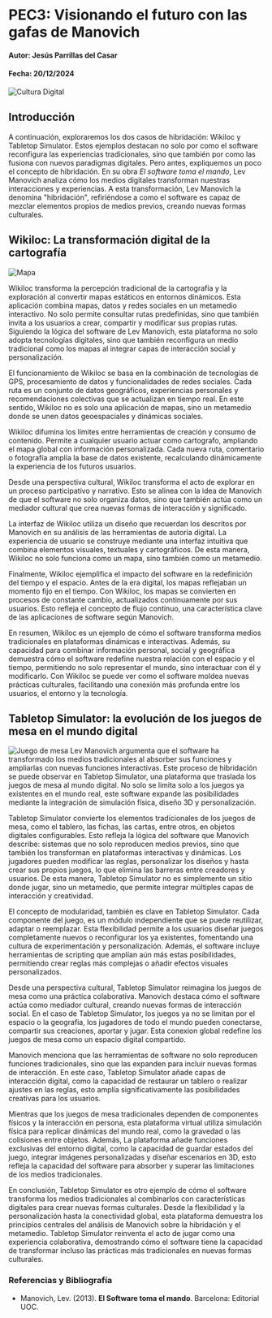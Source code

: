 # PEC3: Visionando el futuro con las gafas de Manovich 

#### Autor: Jesús Parrillas del Casar
#### Fecha: 20/12/2024

![Cultura Digital](https://images.pexels.com/photos/17483848/pexels-photo-17483848/free-photo-of-abstracto-resumen-tecnologia-microchip.png?auto=compress&cs=tinysrgb&w=1260&h=750&dpr=1)



## Introducción
A continuación, exploraremos los dos casos de hibridación: Wikiloc y Tabletop Simulator. Estos ejemplos destacan no solo por como el software reconfigura las experiencias tradicionales, sino que también por como las fusiona con nuevos paradigmas digitales. Pero antes, expliquemos un poco el concepto de hibridación. En su obra *El software toma el mando*, Lev Manovich analiza cómo los medios digitales transforman nuestras interacciones y experiencias. A esta transformación, Lev Manovich la denomina "hibridación",  refiriéndose a como el software es capaz de mezclar elementos propios de medios previos, creando nuevas formas culturales.


## Wikiloc: La transformación digital de la cartografía
![Mapa](https://images.pexels.com/photos/592753/pexels-photo-592753.jpeg?auto=compress&cs=tinysrgb&w=1260&h=750&dpr=1)

Wikiloc transforma la percepción tradicional de la cartografía y la exploración al convertir mapas estáticos en entornos dinámicos. Esta aplicación combina mapas, datos y redes sociales en un metamedio interactivo. No solo permite consultar rutas predefinidas, sino que también invita a los usuarios a crear, compartir y modificar sus propias rutas. Siguiendo la lógica del software de Lev Manovich, esta plataforma no solo adopta tecnologías digitales, sino que también reconfigura un medio tradicional como los mapas al integrar capas de interacción social y personalización.

El funcionamiento de Wikiloc se basa en la combinación de tecnologías de GPS, procesamiento de datos y funcionalidades de redes sociales. Cada ruta es un conjunto de datos geográficos, experiencias personales y recomendaciones colectivas que se actualizan en tiempo real. En este sentido, Wikiloc no es solo una aplicación de mapas, sino un metamedio donde se unen datos geoespaciales y dinámicas sociales. 

Wikiloc difumina los límites entre herramientas de creación y consumo de contenido. Permite a cualquier usuario actuar como cartografo, ampliando el mapa global con información personalizada. Cada nueva ruta, comentario o fotografía amplía la base de datos existente, recalculando dinámicamente la experiencia de los futuros usuarios.

Desde una perspectiva cultural, Wikiloc transforma el acto de explorar en un proceso participativo y narrativo. Esto se alinea con la idea de Manovich de que el software no solo organiza datos, sino que también actúa como un mediador cultural que crea nuevas formas de interacción y significado.

La interfaz de Wikiloc utiliza un diseño que recuerdan los descritos por Manovich en su análisis de las herramientas de autoría digital. La experiencia de usuario se construye mediante una interfaz intuitiva que combina elementos visuales, textuales y cartográficos. De esta manera, Wikiloc no solo funciona como un mapa, sino también como un metamedio.

Finalmente, Wikiloc ejemplifica el impacto del software en la redefinición del tiempo y el espacio. Antes de la era digital, los mapas reflejaban un momento fijo en el tiempo. Con Wikiloc, los mapas se convierten en procesos de constante cambio, actualizados continuamente por sus usuarios. Esto refleja el concepto de flujo continuo, una característica clave de las aplicaciones de software según Manovich.

En resumen, Wikiloc es un ejemplo de cómo el software transforma medios tradicionales en plataformas dinámicas e interactivas. Además, su capacidad para combinar información personal, social y geográfica demuestra cómo el software redefine nuestra relación con el espacio y el tiempo, permitiendo no solo representar el mundo, sino interactuar con él y modificarlo. Con Wikiloc se puede ver como el software moldea nuevas prácticas culturales, facilitando una conexión más profunda entre los usuarios, el entorno y la tecnología.


## Tabletop Simulator: la evolución de los juegos de mesa en el mundo digital
![Juego de mesa](https://images.pexels.com/photos/4691567/pexels-photo-4691567.jpeg?auto=compress&cs=tinysrgb&w=1260&h=750&dpr=1)
Lev Manovich argumenta que el software ha transformado los medios tradicionales al absorber sus funciones y ampliarlas con nuevas funciones interactivas. Este proceso de hibridación se puede observar en Tabletop Simulator, una plataforma que traslada los juegos de mesa al mundo digital. No solo se limita solo a los juegos ya existentes en el mundo real, este software expande las posibilidades mediante la integración de simulación física, diseño 3D y personalización.

Tabletop Simulator convierte los elementos tradicionales de los juegos de mesa, como el tablero, las fichas, las cartas, entre otros, en objetos digitales configurables. Esto refleja la lógica del software que Manovich describe: sistemas que no solo reproducen medios previos, sino que también los transforman en plataformas interactivas y dinámicas. Los jugadores pueden modificar las reglas, personalizar los diseños y hasta crear sus propios juegos, lo que elimina las barreras entre creadores y usuarios. De esta manera, Tabletop Simulator no es simplemente un sitio donde jugar, sino un metamedio, que permite integrar múltiples capas de interacción y creatividad.

 El concepto de modularidad, también es clave en Tabletop Simulator. Cada componente del juego, es un módulo independiente que se puede reutilizar, adaptar o reemplazar. Esta flexibilidad permite a los usuarios diseñar juegos completamente nuevos o reconfigurar los ya existentes, fomentando una cultura de experimentación y personalización. Además, el software incluye herramientas de scripting que amplían aún más estas posibilidades, permitiendo crear reglas más complejas o añadir efectos visuales personalizados.

Desde una perspectiva cultural, Tabletop Simulator reimagina los juegos de mesa como una práctica colaborativa. Manovich destaca cómo el software actúa como mediador cultural, creando nuevas formas de interacción social. En el caso de Tabletop Simulator, los juegos ya no se limitan por el espacio o la geografia, los jugadores de todo el mundo pueden conectarse, compartir sus creaciones, aportar y jugar. Esta conexion global redefine los juegos de mesa como un espacio digital compartido.

Manovich menciona que las herramientas de software no solo reproducen funciones tradicionales, sino que las expanden para incluir nuevas formas de interacción. En este caso, Tabletop Simulator añade capas de interacción digital, como la capacidad de restaurar un tablero o realizar ajustes en las reglas, esto amplía significativamente las posibilidades creativas para los usuarios.

Mientras que los juegos de mesa tradicionales dependen de componentes físicos y la interacción en persona, esta plataforma virtual utiliza simulación física para replicar dinámicas del mundo real, como la gravedad o las colisiones entre objetos. Además, La plataforma añade funciones exclusivas del entorno digital, como la capacidad de guardar estados del juego, integrar imágenes personalizadas y diseñar escenarios en 3D, esto refleja la capacidad del software para absorber y superar las limitaciones de los medios tradicionales.

En conclusión, Tabletop Simulator es otro ejemplo de cómo el software transforma los medios tradicionales al combinarlos con características digitales para crear nuevas formas culturales. Desde la flexibilidad y la personalización hasta la conectividad global, esta plataforma demuestra los principios centrales del análisis de Manovich sobre la hibridación y el metamedio.
Tabletop Simulator reinventa el acto de jugar como una experiencia colaborativa, demostrando cómo el software tiene la capacidad de transformar incluso las prácticas más tradicionales en nuevas formas culturales.


### Referencias y Bibliografía

* Manovich, Lev. (2013). **El Software toma el mando**. Barcelona: Editorial UOC. 
